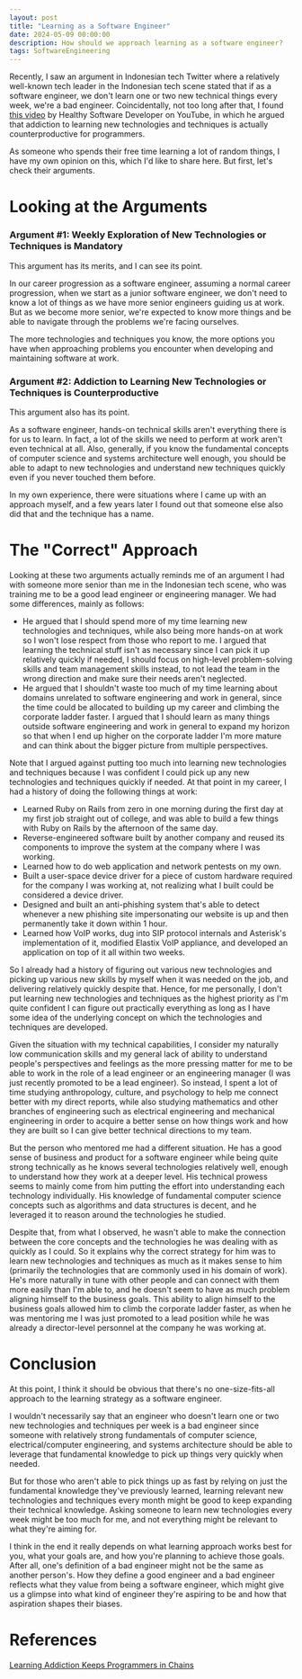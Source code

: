 ```yaml
---
layout: post
title: "Learning as a Software Engineer"
date: 2024-05-09 00:00:00
description: How should we approach learning as a software engineer?
tags: SoftwareEngineering
---
```


Recently, I saw an argument in Indonesian tech Twitter where a relatively well-known tech leader in the Indonesian tech scene stated that if as a software engineer, we don't learn one or two new technical things every week, we're a bad engineer. Coincidentally, not too long after that, I found [this video](https://www.youtube.com/watch?v=AtextKpPO-w) by Healthy Software Developer on YouTube, in which he argued that addiction to learning new technologies and techniques is actually counterproductive for programmers.

As someone who spends their free time learning a lot of random things, I have my own opinion on this, which I'd like to share here. But first, let's check their arguments.

# Looking at the Arguments

### Argument #1: Weekly Exploration of New Technologies or Techniques is Mandatory

This argument has its merits, and I can see its point.

In our career progression as a software engineer, assuming a normal career progression, when we start as a junior software engineer, we don't need to know a lot of things as we have more senior engineers guiding us at work. But as we become more senior, we're expected to know more things and be able to navigate through the problems we're facing ourselves.

The more technologies and techniques you know, the more options you have when approaching problems you encounter when developing and maintaining software at work.

### Argument #2: Addiction to Learning New Technologies or Techniques is Counterproductive

This argument also has its point.

As a software engineer, hands-on technical skills aren't everything there is for us to learn. In fact, a lot of the skills we need to perform at work aren't even technical at all. Also, generally, if you know the fundamental concepts of computer science and systems architecture well enough, you should be able to adapt to new technologies and understand new techniques quickly even if you never touched them before.

In my own experience, there were situations where I came up with an approach myself, and a few years later I found out that someone else also did that and the technique has a name.

# The "Correct" Approach

Looking at these two arguments actually reminds me of an argument I had with someone more senior than me in the Indonesian tech scene, who was training me to be a good lead engineer or engineering manager. We had some differences, mainly as follows:

- He argued that I should spend more of my time learning new technologies and techniques, while also being more hands-on at work so I won't lose respect from those who report to me. I argued that learning the technical stuff isn't as necessary since I can pick it up relatively quickly if needed, I should focus on high-level problem-solving skills and team management skills instead, to not lead the team in the wrong direction and make sure their needs aren't neglected.
- He argued that I shouldn't waste too much of my time learning about domains unrelated to software engineering and work in general, since the time could be allocated to building up my career and climbing the corporate ladder faster. I argued that I should learn as many things outside software engineering and work in general to expand my horizon so that when I end up higher on the corporate ladder I'm more mature and can think about the bigger picture from multiple perspectives.

Note that I argued against putting too much into learning new technologies and techniques because I was confident I could pick up any new technologies and techniques quickly if needed. At that point in my career, I had a history of doing the following things at work:

- Learned Ruby on Rails from zero in one morning during the first day at my first job straight out of college, and was able to build a few things with Ruby on Rails by the afternoon of the same day.
- Reverse-engineered software built by another company and reused its components to improve the system at the company where I was working.
- Learned how to do web application and network pentests on my own.
- Built a user-space device driver for a piece of custom hardware required for the company I was working at, not realizing what I built could be considered a device driver.
- Designed and built an anti-phishing system that's able to detect whenever a new phishing site impersonating our website is up and then permanently take it down within 1 hour.
- Learned how VoIP works, dug into SIP protocol internals and Asterisk's implementation of it, modified Elastix VoIP appliance, and developed an application on top of it all within two weeks.

So I already had a history of figuring out various new technologies and picking up various new skills by myself when it was needed on the job, and delivering relatively quickly despite that. Hence, for me personally, I don't put learning new technologies and techniques as the highest priority as I'm quite confident I can figure out practically everything as long as I have some idea of the underlying concept on which the technologies and techniques are developed.

Given the situation with my technical capabilities, I consider my naturally low communication skills and my general lack of ability to understand people's perspectives and feelings as the more pressing matter for me to be able to work in the role of a lead engineer or an engineering manager (I was just recently promoted to be a lead engineer). So instead, I spent a lot of time studying anthropology, culture, and psychology to help me connect better with my direct reports, while also studying mathematics and other branches of engineering such as electrical engineering and mechanical engineering in order to acquire a better sense on how things work and how they are built so I can give better technical directions to my team.

But the person who mentored me had a different situation. He has a good sense of business and product for a software engineer while being quite strong technically as he knows several technologies relatively well, enough to understand how they work at a deeper level. His technical prowess seems to mainly come from him putting the effort into understanding each technology individually. His knowledge of fundamental computer science concepts such as algorithms and data structures is decent, and he leveraged it to reason around the technologies he studied.

Despite that, from what I observed, he wasn't able to make the connection between the core concepts and the technologies he was dealing with as quickly as I could. So it explains why the correct strategy for him was to learn new technologies and techniques as much as it makes sense to him (primarily the technologies that are commonly used in his domain of work). He's more naturally in tune with other people and can connect with them more easily than I'm able to, and he doesn't seem to have as much problem aligning himself to the business goals. This ability to align himself to the business goals allowed him to climb the corporate ladder faster, as when he was mentoring me I was just promoted to a lead position while he was already a director-level personnel at the company he was working at.

# Conclusion

At this point, I think it should be obvious that there's no one-size-fits-all approach to the learning strategy as a software engineer.

I wouldn't necessarily say that an engineer who doesn't learn one or two new technologies and techniques per week is a bad engineer since someone with relatively strong fundamentals of computer science, electrical/computer engineering, and systems architecture should be able to leverage that fundamental knowledge to pick up things very quickly when needed.

But for those who aren't able to pick things up as fast by relying on just the fundamental knowledge they've previously learned, learning relevant new technologies and techniques every month might be good to keep expanding their technical knowledge. Asking someone to learn new technologies every week might be too much for me, and not everything might be relevant to what they're aiming for.

I think in the end it really depends on what learning approach works best for you, what your goals are, and how you're planning to achieve those goals. After all, one's definition of a bad engineer might not be the same as another person's. How they define a good engineer and a bad engineer reflects what they value from being a software engineer, which might give us a glimpse into what kind of engineer they're aspiring to be and how that aspiration shapes their biases.

# References

[Learning Addiction Keeps Programmers in Chains](https://www.youtube.com/watch?v=AtextKpPO-w)
